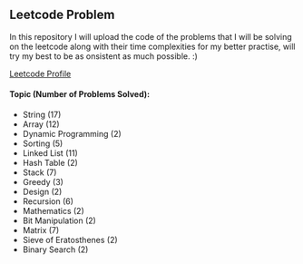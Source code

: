 
## Leetcode Problem

In this repository I will upload the code of the problems that I will be solving on the leetcode along with their time complexities for my better practise, will try my best to be as onsistent as much possible. :)

<a href="https://leetcode.com/prabhxs/">Leetcode Profile </a>

#### Topic (Number of Problems Solved):
- String (17)
- Array (12)
- Dynamic Programming (2)
- Sorting (5)
- Linked List (11)
- Hash Table (2)
- Stack (7)
- Greedy (3)
- Design (2)
- Recursion (6)
- Mathematics (2)
- Bit Manipulation (2)
- Matrix (7)
- Sieve of Eratosthenes (2)
- Binary Search (2)
